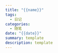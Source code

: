 ```yaml
---
title: "{{name}}"
tags:
  - 日记
categories:
  - 随笔
date: "{{date}}"
summary: template
description: template
---
```

